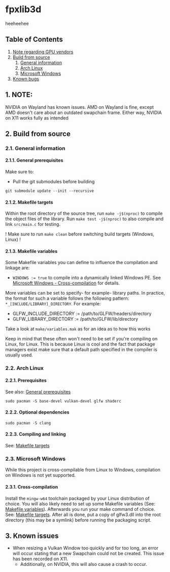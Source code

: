 # fpxlib3d

heeheehee

## Table of Contents
1. [Note regarding GPU vendors](#note_gpu)
2. [Build from source](#build_from_source)
    1. [General information](#build_general)
    2. [Arch Linux](#build_arch)
    3. [Microsoft Windows](#build_windows)
3. [Known bugs](#known_issues)


## 1. NOTE: <a name="note_gpu"></a>
NVIDIA on Wayland has known issues.
AMD on Wayland is fine, except AMD doesn't care about an outdated swapchain frame.
Either way, NVIDIA on X11 works fully as intended


## 2. Build from source <a name="build_from_source"></a>

### 2.1. General information <a name="build_general"></a>

#### 2.1.1. General prerequisites <a name="build_general_pre"></a>
Make sure to:
- Pull the git submodules before building
```shell
git submodule update --init --recursive
```

#### 2.1.2. Makefile targets <a name="build_make_targets"></a>
Within the root directory of the source tree, run `make -j$(nproc)` to compile the object files of the library. Run `make test -j$(nproc)` to also compile and link `src/main.c` for testing.

! Make sure to run `make clean` before switching build targets (Windows, Linux) !

#### 2.1.3. Makefile variables <a name="build_make_vars"></a>
Some Makefile variables you can define to influence the compilation and linkage are:
- `WINDOWS := true` to compile into a dynamically linked Windows PE. See [Microsoft Windows - Cross-compilation](#build_windows_cross) for details.

More variables can be set to specify- for example- library paths. In practice, the format for such a variable follows the following pattern: `*_[INCLUDE/LIBRARY]_DIRECTORY`.
For example:
- GLFW_INCLUDE_DIRECTORY := /path/to/GLFW/headers/directory
- GLFW_LIBRARY_DIRECTORY := /path/to/GLFW/lib/directory

Take a look at `make/variables.mak` as for an idea as to how this works

Keep in mind that these often won't need to be set if you're compiling on Linux, for Linux. This is because Linux is cool and the fact that package managers exist make sure that a default path specified in the compiler is usually used.


### 2.2. Arch Linux <a name="build_arch"></a>

#### 2.2.1. Prerequisites
See also: [General prerequisites](#build_general_pre)
```shell
sudo pacman -S base-devel vulkan-devel glfw shaderc
```

#### 2.2.2. Optional dependencies
```shell
sudo pacman -S clang
```

#### 2.2.3. Compiling and linking
See: [Makefile targets](#build_make_targets)


### 2.3. Microsoft Windows <a name="build_windows"></a>
While this project is cross-compilable from Linux to Windows, compilation on Windows is not yet supported.

#### 2.3.1. Cross-compilation <a name="build_windows_cross"></a>
Install the `mingw-w64` toolchain packaged by your Linux distribution of choice. You will also likely need to set up some Makefile variables (See: [Makefile variables](#build_make_vars)). Afterwards you run your make command of choice. See: [Makefile targets](#build_make_targets). After all is done, put a copy of glfw3.dll into the root directory (this may be a symlink) before running the packaging script.


## 3. Known issues <a name="known_issues"></a>
- When resizing a Vulkan Window too quickly and for too long, an error will occur stating that a new Swapchain could not be created. This issue has been recorded on X11.
  - Additionally, on NVIDIA, this will also cause a crash to occur.
